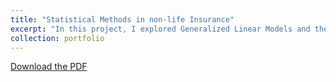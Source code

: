 ```yaml
---
title: "Statistical Methods in non-life Insurance"
excerpt: "In this project, I explored Generalized Linear Models and their applications in insurance. Specifically, I computed relativities for tariff calculations using data from a Swedish insurance company. The dataset contains information on more than 64,000 policyholders and their vehicles. After performing statistical analysis in RStudio, I used the glm() function to compute the relativities numerically. This case study is based on the excellent book Non-Life Insurance Pricing with Generalized Linear Models from the European Actuarial Academy. More information and a draft of the project are available in the following PDF (in German)."
collection: portfolio
---
```


[Download the PDF](/files/Case_studies_Insurance.pdf)

